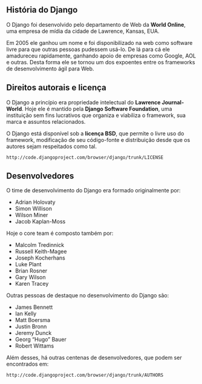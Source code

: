 ## História do Django

O Django foi desenvolvido pelo departamento de Web da **World Online**, uma empresa de mídia da cidade de Lawrence, Kansas, EUA.

Em 2005 ele ganhou um nome e foi disponibilizado na web como software livre para que outras pessoas pudessem usá-lo. De lá para cá ele amadureceu rapidamente, ganhando apoio de empresas como Google, AOL e outras. Desta forma ele se tornou um dos expoentes entre os frameworks de desenvolvimento ágil para Web.

## Direitos autorais e licença

O Django a princípio era propriedade intelectual do **Lawrence Journal-World**. Hoje ele é mantido pela **Django Software Foundation**, uma instituição sem fins lucrativos que organiza e viabiliza o framework, sua marca e assuntos relacionados.

O Django está disponível sob a **licença BSD**, que permite o livre uso do framework, modificação de seu código-fonte e distribuição desde que os autores sejam respeitados como tal.

    http://code.djangoproject.com/browser/django/trunk/LICENSE
    

## Desenvolvedores

O time de desenvolvimento do Django era formado originalmente por:

* Adrian Holovaty
* Simon Willison
* Wilson Miner
* Jacob Kaplan-Moss

Hoje o core team é composto também por:

* Malcolm Tredinnick
* Russell Keith-Magee
* Joseph Kocherhans
* Luke Plant
* Brian Rosner
* Gary Wilson
* Karen Tracey

Outras pessoas de destaque no desenvolvimento do Django são:

* James Bennett
* Ian Kelly
* Matt Boersma
* Justin Bronn
* Jeremy Dunck
* Georg “Hugo” Bauer
* Robert Wittams

Além desses, há outras centenas de desenvolvedores, que podem ser encontrados em:

    http://code.djangoproject.com/browser/django/trunk/AUTHORS
    

